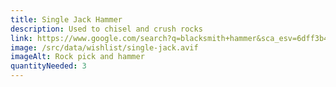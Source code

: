 ```yaml
---
title: Single Jack Hammer
description: Used to chisel and crush rocks
link: https://www.google.com/search?q=blacksmith+hammer&sca_esv=6dff3b47ea39d1e5&rlz=1C1GCEA_enUS1088US1088&udm=28&biw=1718&bih=1310&sxsrf=ADLYWIKJrmoE3JXzEuYMGoMwqS75dmwcaA%3A1722087573648&ei=lfikZq6gJ4Dw0PEP0K-x6QI&ved=0ahUKEwjuvuWQrMeHAxUAODQIHdBXLC0Q4dUDCBE&uact=5&oq=blacksmith+hammer&gs_lp=Egxnd3Mtd2l6LXNlcnAiEWJsYWNrc21pdGggaGFtbWVyMgUQABiABDIFEAAYgAQyBRAAGIAEMgUQABiABDIGEAAYFhgeMgYQABgWGB4yBhAAGBYYHjIGEAAYFhgeMgYQABgWGB4yBhAAGBYYHki8E1AAWL0ScAB4AZABAJgBbKABwgqqAQQxNC4zuAEDyAEA-AEBmAIRoAL0CsICChAAGIAEGEMYigWYAwCSBwQxNC4zoAeZWg&sclient=gws-wiz-serp#vhid=vt%3D16/prds%3Dcatalogid:6686837029807189351,gpcid:5787996004078330200,headlineOfferDocid:281766698808327912,imageDocid:8960018745978787853,mid:576462349088109988,mno:3,pvo:3,pvt:hg,query:YmxhY2tzbWl0aCBoYW1tZXI,rds:UENfNTc4Nzk5NjAwNDA3ODMzMDIwMHxQUk9EX1BDXzU3ODc5OTYwMDQwNzgzMzAyMDA/vs%3D0&vssid=uvpv-713
image: /src/data/wishlist/single-jack.avif
imageAlt: Rock pick and hammer
quantityNeeded: 3
---
```

